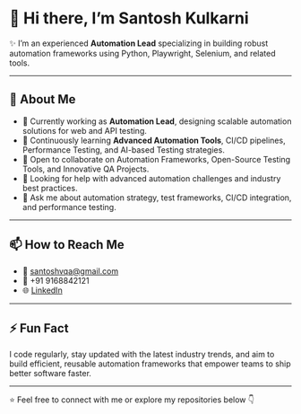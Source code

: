 # 👋 Hi there, I’m Santosh Kulkarni

✨ I’m an experienced **Automation Lead** specializing in building robust automation frameworks using Python, Playwright, Selenium, and related tools.

---

## 🚀 About Me
- 🔭 Currently working as **Automation Lead**, designing scalable automation solutions for web and API testing.
- 🌱 Continuously learning **Advanced Automation Tools**, CI/CD pipelines, Performance Testing, and AI-based Testing strategies.
- 👯 Open to collaborate on Automation Frameworks, Open-Source Testing Tools, and Innovative QA Projects.
- 🤔 Looking for help with advanced automation challenges and industry best practices.
- 💬 Ask me about automation strategy, test frameworks, CI/CD integration, and performance testing.

---

## 📫 How to Reach Me
- 📧 santoshvqa@gmail.com  
- 📱 +91 9168842121  
- 🌐 [LinkedIn](https://www.linkedin.com/in/santosh-kulkarni-ab571639/)

---

## ⚡ Fun Fact
I code regularly, stay updated with the latest industry trends, and aim to build efficient, reusable automation frameworks that empower teams to ship better software faster.

---

⭐️ Feel free to connect with me or explore my repositories below 👇
